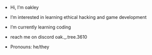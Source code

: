 -  Hi, I’m oakley
-  I’m interested in learning ethical hacking and game development
-  I’m currently learning coding
  
-  reach me on discord oak._.tree.3610
  
-  Pronouns: he/they

<!---
Oak-Tree444/Oak-Tree444 is a ✨ special ✨ repository because its `README.md` (this file) appears on your GitHub profile.
You can click the Preview link to take a look at your changes.
--->

